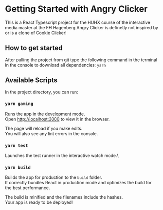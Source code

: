 # Getting Started with Angry Clicker

This is a React Typescript project for the HUHX course of the interactive media master at the FH Hagenberg
Angry Clicker is definetly not inspired by or is a clone of Cookie Clicker!

## How to get started
After pulling the project from git type the following command in the terminal in the console to download all dependencies:
```yarn```

## Available Scripts

In the project directory, you can run:

### `yarn gaming`

Runs the app in the development mode.\
Open [http://localhost:3000](http://localhost:3000) to view it in the browser.

The page will reload if you make edits.\
You will also see any lint errors in the console.

### `yarn test`

Launches the test runner in the interactive watch mode.\

### `yarn build`

Builds the app for production to the `build` folder.\
It correctly bundles React in production mode and optimizes the build for the best performance.

The build is minified and the filenames include the hashes.\
Your app is ready to be deployed!
